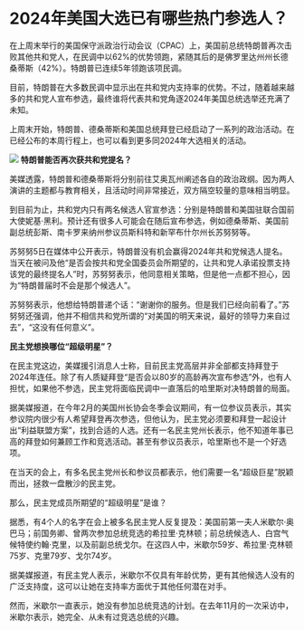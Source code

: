 # 2024年美国大选已有哪些热门参选人？

在上周末举行的美国保守派政治行动会议（CPAC）上，美国前总统特朗普再次击败其他共和党人，在民调中以62%的优势领跑，紧随其后的是佛罗里达州州长德桑蒂斯（42%）。特朗普已连续5年领跑该项民调。

目前，特朗普在大多数民调中显示出在共和党内支持率的优势。不过，随着越来越多的共和党人宣布参选，最终谁将代表共和党角逐2024年美国总统选举还充满了未知。

上周末开始，特朗普、德桑蒂斯和美国总统拜登已经启动了一系列的政治活动。在已经公布的本周行程上，也可以看到更多同2024年大选相关的活动。

![](https://inews.gtimg.com/om_bt/OVydhbtBTyx7YBgCAXmulE86Cf6Nowv7kUv2SpzNH9nU8AA/1000)
**特朗普能否再次获共和党提名？**

美媒透露，特朗普和德桑蒂斯将分别前往艾奥瓦州阐述各自的政治政纲。因为两人演讲的主题都与教育相关，且活动时间非常接近，双方隔空较量的意味相当明显。

到目前为止，共和党内只有两名候选人官宣参选：分别是特朗普和美国驻联合国前大使妮基·黑利。预计还有很多人可能会在随后宣布参选，例如德桑蒂斯、美国前副总统彭斯、南卡罗来纳州参议员斯科特和新罕布什尔州长苏努努等。

苏努努5日在媒体中公开表示，特朗普没有机会赢得2024年共和党候选人提名。当天在被问及他“是否会按共和党全国委员会所期望的，让共和党人承诺投票支持该党的最终提名人”时，苏努努表示，他同意相关策略，但是他一点都不担心，因为“特朗普届时不会是那个候选人”。

苏努努表示，他想给特朗普递个话：“谢谢你的服务。但是我们已经向前看了。”苏努努还强调，他并不相信共和党所谓的“对美国的明天来说，最好的领导力来自过去”，“这没有任何意义”。

**民主党想换哪位“超级明星”？**

在民主党这边，美媒援引消息人士称，目前民主党高层并非全部都支持拜登于2024年连任。除了有人质疑拜登“是否会以80岁的高龄再次宣布参选”外，也有人担忧，如果他不参选，民主党将面临民调中一直落后的哈里斯对决特朗普的局面。

据美媒报道，在今年2月的美国州长协会冬季会议期间，有一位参议员表示，其实参议院内很少有人希望拜登再次参选，但他认为，民主党必须要和拜登一起设计出“利益联盟方案”，找到合适的人选。还有一名民主党州长表示，他不知道年事已高的拜登如何兼顾工作和竞选活动。甚至有参议员表示，哈里斯也不是一个好选项。

在当天的会上，有多名民主党州长和参议员都表示，他们需要一名“超级巨星”脱颖而出，拯救一盘散沙的民主党。

那么，民主党成员所期望的“超级明星”是谁？

据悉，有4个人的名字在会上被多名民主党人反复提及：美国前第一夫人米歇尔·奥巴马；前国务卿、曾两次参加总统竞选的希拉里·克林顿；前总统候选人、白宫气候特使约翰·克里，以及前副总统戈尔。在这四人中，米歇尔59岁、希拉里·克林顿75岁、克里79岁、戈尔74岁。

据美媒报道，有民主党人表示，米歇尔不仅具有年龄优势，更有其他候选人没有的广泛支持度，这可以让她在支持率方面优于其他任何潜在对手。

然而，米歇尔一直表示，她没有参加总统竞选的计划。在去年11月的一次采访中，米歇尔表示，她完全、从未有过竞选总统的兴趣。


